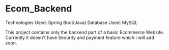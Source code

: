 # Ecom_Backend


Technologies Used: Spring Boot(Java)
Database Used: MySQL

This project contains only the backend part of a basic Ecommerce Website. Currently it doesn't have Security and payment feature which i will add soon.
